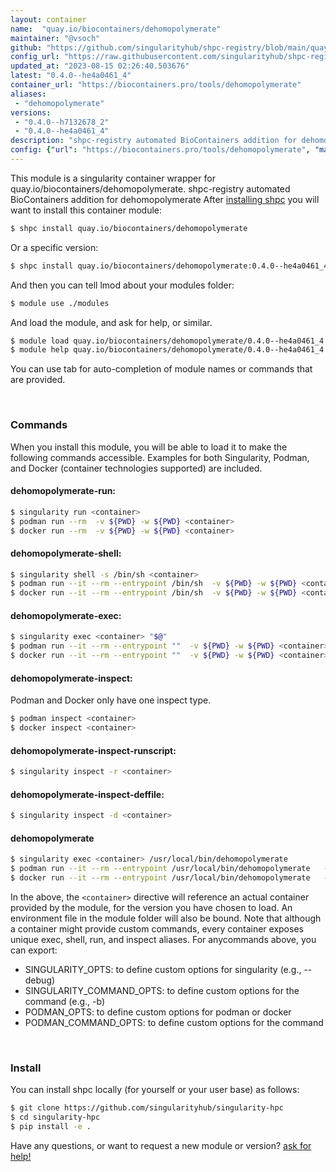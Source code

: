 ```yaml
---
layout: container
name:  "quay.io/biocontainers/dehomopolymerate"
maintainer: "@vsoch"
github: "https://github.com/singularityhub/shpc-registry/blob/main/quay.io/biocontainers/dehomopolymerate/container.yaml"
config_url: "https://raw.githubusercontent.com/singularityhub/shpc-registry/main/quay.io/biocontainers/dehomopolymerate/container.yaml"
updated_at: "2023-08-15 02:26:40.503676"
latest: "0.4.0--he4a0461_4"
container_url: "https://biocontainers.pro/tools/dehomopolymerate"
aliases:
 - "dehomopolymerate"
versions:
 - "0.4.0--h7132678_2"
 - "0.4.0--he4a0461_4"
description: "shpc-registry automated BioContainers addition for dehomopolymerate"
config: {"url": "https://biocontainers.pro/tools/dehomopolymerate", "maintainer": "@vsoch", "description": "shpc-registry automated BioContainers addition for dehomopolymerate", "latest": {"0.4.0--he4a0461_4": "sha256:3836f72b07c52ab37d178164bb093736490225a7755e733a8a035721daeb7f83"}, "tags": {"0.4.0--h7132678_2": "sha256:d2a18c0fb9f6891121952ac40ff09eb8f098b18fb79a51264911467442c8731a", "0.4.0--he4a0461_4": "sha256:3836f72b07c52ab37d178164bb093736490225a7755e733a8a035721daeb7f83"}, "docker": "quay.io/biocontainers/dehomopolymerate", "aliases": {"dehomopolymerate": "/usr/local/bin/dehomopolymerate"}}
---
```


This module is a singularity container wrapper for quay.io/biocontainers/dehomopolymerate.
shpc-registry automated BioContainers addition for dehomopolymerate
After [installing shpc](#install) you will want to install this container module:


```bash
$ shpc install quay.io/biocontainers/dehomopolymerate
```

Or a specific version:

```bash
$ shpc install quay.io/biocontainers/dehomopolymerate:0.4.0--he4a0461_4
```

And then you can tell lmod about your modules folder:

```bash
$ module use ./modules
```

And load the module, and ask for help, or similar.

```bash
$ module load quay.io/biocontainers/dehomopolymerate/0.4.0--he4a0461_4
$ module help quay.io/biocontainers/dehomopolymerate/0.4.0--he4a0461_4
```

You can use tab for auto-completion of module names or commands that are provided.

<br>

### Commands

When you install this module, you will be able to load it to make the following commands accessible.
Examples for both Singularity, Podman, and Docker (container technologies supported) are included.

#### dehomopolymerate-run:

```bash
$ singularity run <container>
$ podman run --rm  -v ${PWD} -w ${PWD} <container>
$ docker run --rm  -v ${PWD} -w ${PWD} <container>
```

#### dehomopolymerate-shell:

```bash
$ singularity shell -s /bin/sh <container>
$ podman run --it --rm --entrypoint /bin/sh  -v ${PWD} -w ${PWD} <container>
$ docker run --it --rm --entrypoint /bin/sh  -v ${PWD} -w ${PWD} <container>
```

#### dehomopolymerate-exec:

```bash
$ singularity exec <container> "$@"
$ podman run --it --rm --entrypoint ""  -v ${PWD} -w ${PWD} <container> "$@"
$ docker run --it --rm --entrypoint ""  -v ${PWD} -w ${PWD} <container> "$@"
```

#### dehomopolymerate-inspect:

Podman and Docker only have one inspect type.

```bash
$ podman inspect <container>
$ docker inspect <container>
```

#### dehomopolymerate-inspect-runscript:

```bash
$ singularity inspect -r <container>
```

#### dehomopolymerate-inspect-deffile:

```bash
$ singularity inspect -d <container>
```


#### dehomopolymerate

```bash
$ singularity exec <container> /usr/local/bin/dehomopolymerate
$ podman run --it --rm --entrypoint /usr/local/bin/dehomopolymerate   -v ${PWD} -w ${PWD} <container> -c " $@"
$ docker run --it --rm --entrypoint /usr/local/bin/dehomopolymerate   -v ${PWD} -w ${PWD} <container> -c " $@"
```



In the above, the `<container>` directive will reference an actual container provided
by the module, for the version you have chosen to load. An environment file in the
module folder will also be bound. Note that although a container
might provide custom commands, every container exposes unique exec, shell, run, and
inspect aliases. For anycommands above, you can export:

 - SINGULARITY_OPTS: to define custom options for singularity (e.g., --debug)
 - SINGULARITY_COMMAND_OPTS: to define custom options for the command (e.g., -b)
 - PODMAN_OPTS: to define custom options for podman or docker
 - PODMAN_COMMAND_OPTS: to define custom options for the command

<br>

### Install

You can install shpc locally (for yourself or your user base) as follows:

```bash
$ git clone https://github.com/singularityhub/singularity-hpc
$ cd singularity-hpc
$ pip install -e .
```

Have any questions, or want to request a new module or version? [ask for help!](https://github.com/singularityhub/singularity-hpc/issues)
